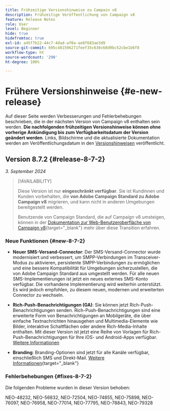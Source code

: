 ```yaml
---
title: Frühzeitige Versionshinweise zu Campain v8
description: Frühzeitige Veröffentlichung von Campaign v8
feature: Release Notes
role: User
level: Beginner
hide: true
hidefromtoc: true
exl-id: a45f7b22-44c7-4dad-af0a-ae8f683ae3d9
source-git-commit: 695c481596271feef35c630c68d9bc52cbe1b6f8
workflow-type: ht
source-wordcount: '290'
ht-degree: 100%

---
```


# Frühere Versionshinweise {#e-new-release}

Auf dieser Seite werden Verbesserungen und Fehlerbehebungen beschrieben, die in der nächsten Version von Campaign v8 enthalten sein werden. **Die nachfolgenden frühzeitigen Versionshinweise können ohne vorherige Ankündigung bis zum Verfügbarkeitsdatum der Version geändert werden**. Links, Bildschirme und die aktualisierte Dokumentation werden am Veröffentlichungsdatum in den [Versionshinweisen](release-notes.md) veröffentlicht.


## Version 8.7.2 {#release-8-7-2}

_3. September 2024_

>[!AVAILABILITY]
>
>Diese Version ist nur **eingeschränkt verfügbar**. Sie ist Kundinnen und Kunden vorbehalten, die **von Adobe Campaign Standard zu Adobe Campaign v8** migrieren, und kann nicht in anderen Umgebungen bereitgestellt werden.
>
>Benutzende von Campaign Standard, die auf Campaign v8 umsteigen, können in der [Dokumentation zur Web-Benutzeroberfläche von Campaign v8](https://experienceleague.adobe.com/de/docs/campaign-web/v8/release-notes/acs-migration){target="_blank"} mehr über diese Transition erfahren.

### Neue Funktionen {#new-8-7-2}

* **Neuer SMS-Versand-Connector**: Der SMS-Versand-Connector wurde modernisiert und verbessert, um SMPP-Verbindungen im Transceiver-Modus zu aktivieren, persistente SMPP-Verbindungen zu ermöglichen und eine bessere Kompatibilität für Umgebungen sicherzustellen, die von Adobe Campaign Standard aus umgestellt werden. Für alle neuen SMS-Implementierungen ist jetzt ein neues externes SMS-Konto verfügbar. Die vorhandene Implementierung wird weiterhin unterstützt. Es wird jedoch empfohlen, zu diesem neuen, modernen und erweiterten Connector zu wechseln.

* **Rich-Push-Benachrichtigungen (GA)**: Sie können jetzt Rich-Push-Benachrichtigungen senden. Rich-Push-Benachrichtigungen sind eine erweiterte Form von Benachrichtigungen an Mobilgeräte, die über einfache Textnachrichten hinausgehen und Multimedia-Elemente wie Bilder, interaktive Schaltflächen oder andere Rich-Media-Inhalte enthalten. Mit dieser Version ist jetzt eine Reihe von Vorlagen für Rich-Push-Benachrichtigungen für Ihre iOS- und Android-Apps verfügbar. [Weitere Informationen](../send/rich-push-android.md)

* **Branding**: Branding-Optionen sind jetzt für alle Kanäle verfügbar, einschließlich SMS und Direkt-Mail. [Weitere Informationen](https://experienceleague.adobe.com/docs/experience-cloud/campaign/branding/branding-gs.html?lang=de){target="_blank"}


### Fehlerbehebungen {#fixes-8-7-2}

Die folgenden Probleme wurden in dieser Version behoben:

NEO-48232, NEO-56832, NEO-72504, NEO-74855, NEO-75898, NEO-76097, NEO-76958, NEO-77014, NEO-77795, NEO-78843, NEO-79328
